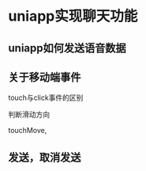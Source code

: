 

# uniapp实现聊天功能




## uniapp如何发送语音数据






## 关于移动端事件

touch与click事件的区别


判断滑动方向

touchMove,



## 发送，取消发送







